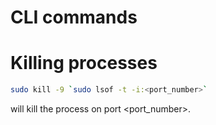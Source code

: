 
# CLI commands

# Killing processes

```bash
sudo kill -9 `sudo lsof -t -i:<port_number>`
```

will kill the process on port <port_number>.

